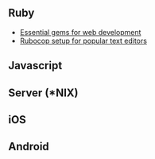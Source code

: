 ## Ruby

- [Essential gems for web development](https://github.com/siliconstraits/guidelines/blob/master/gems.md)
- [Rubocop setup for popular text editors](https://github.com/siliconstraits/guidelines/blob/master/Rubocop.md)

## Javascript

## Server (*NIX)

## iOS

## Android
